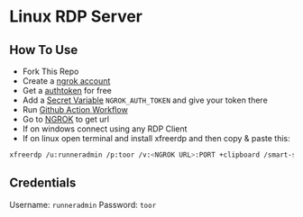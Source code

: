 # Linux RDP Server

## How To Use
+ Fork This Repo
+ Create a [ngrok account](https://dashboard.ngrok.com/) 
+ Get a [authtoken](https://dashboard.ngrok.com/get-started/your-authtoken) for free
+ Add a [Secret Variable](../../settings/secrets/actions/new) `NGROK_AUTH_TOKEN` and give your token there
+ Run [Github Action Workflow](../../actions/workflows/main.yml)
+ Go to [NGROK](https://dashboard.ngrok.com/tunnels/agents) to get url
+ If on windows connect using any RDP Client
+ If on linux open terminal and install xfreerdp and then copy & paste this:
```bash
xfreerdp /u:runneradmin /p:toor /v:<NGROK URL>:PORT +clipboard /smart-sizing +offscreen-cache 
```

## Credentials
Username: `runneradmin`
Password: `toor`
